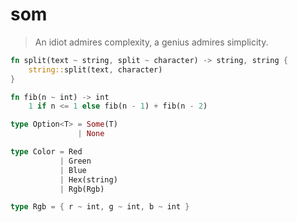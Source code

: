 # som

> An idiot admires complexity, a genius admires simplicity.

```rust
fn split(text ~ string, split ~ character) -> string, string {
    string::split(text, character)
}
```

```rust
fn fib(n ~ int) -> int
    1 if n <= 1 else fib(n - 1) + fib(n - 2)
```

```rust
type Option<T> = Some(T)
               | None

type Color = Red 
           | Green 
           | Blue 
           | Hex(string) 
           | Rgb(Rgb)

type Rgb = { r ~ int, g ~ int, b ~ int }
```
